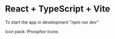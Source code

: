 # React + TypeScript + Vite

To start the app in development "npm run dev"

Icon pack: Phosphor Icons

